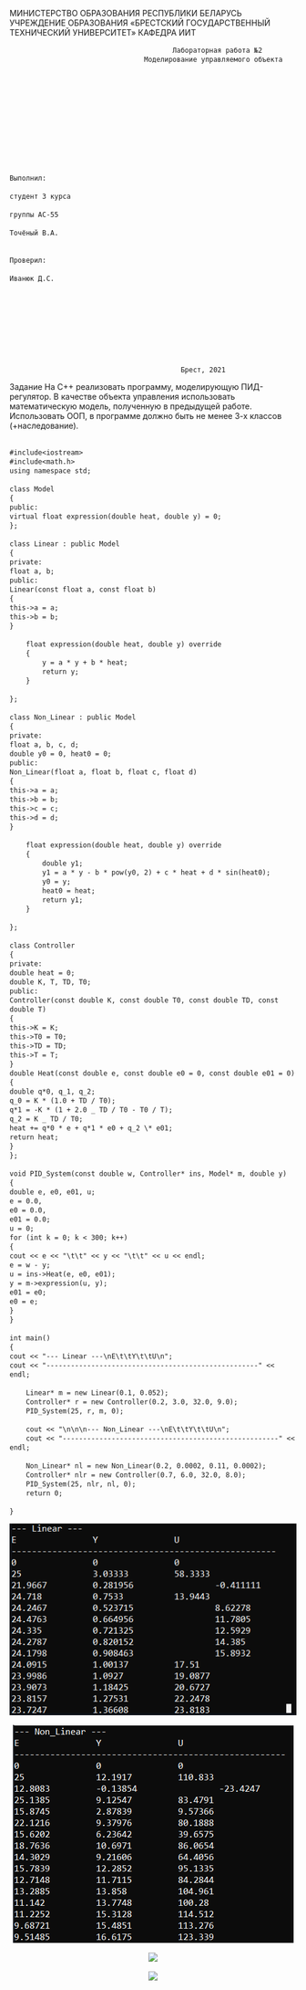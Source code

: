 МИНИСТЕРСТВО ОБРАЗОВАНИЯ РЕСПУБЛИКИ БЕЛАРУСЬ УЧРЕЖДЕНИЕ ОБРАЗОВАНИЯ «БРЕСТСКИЙ ГОСУДАРСТВЕННЫЙ ТЕХНИЧЕСКИЙ УНИВЕРСИТЕТ» КАФЕДРА ИИТ

                                            Лабораторная работа №2
                                     Моделирование управляемого объекта











                                                                            Выполнил:
                                                                            студент 3 курса
                                                                            группы АС-55
                                                                            Точёный В.А.

                                                                            Проверил:
                                                                            Иванюк Д.С.









                                              Брест, 2021

Задание
На C++ реализовать программу, моделирующую ПИД-регулятор. В качестве объекта управления использовать математическую модель, полученную в предыдущей работе. Использовать ООП, в программе должно быть не менее 3-х классов (+наследование).

```

#include<iostream>
#include<math.h>
using namespace std;

class Model
{
public:
virtual float expression(double heat, double y) = 0;
};

class Linear : public Model
{
private:
float a, b;
public:
Linear(const float a, const float b)
{
this->a = a;
this->b = b;
}

    float expression(double heat, double y) override
    {
        y = a * y + b * heat;
        return y;
    }

};

class Non_Linear : public Model
{
private:
float a, b, c, d;
double y0 = 0, heat0 = 0;
public:
Non_Linear(float a, float b, float c, float d)
{
this->a = a;
this->b = b;
this->c = c;
this->d = d;
}

    float expression(double heat, double y) override
    {
        double y1;
        y1 = a * y - b * pow(y0, 2) + c * heat + d * sin(heat0);
        y0 = y;
        heat0 = heat;
        return y1;
    }

};

class Controller
{
private:
double heat = 0;
double K, T, TD, T0;
public:
Controller(const double K, const double T0, const double TD, const double T)
{
this->K = K;
this->T0 = T0;
this->TD = TD;
this->T = T;
}
double Heat(const double e, const double e0 = 0, const double e01 = 0)
{
double q*0, q_1, q_2;
q_0 = K * (1.0 + TD / T0);
q*1 = -K * (1 + 2.0 _ TD / T0 - T0 / T);
q_2 = K _ TD / T0;
heat += q*0 * e + q*1 * e0 + q_2 \* e01;
return heat;
}
};

void PID_System(const double w, Controller* ins, Model* m, double y)
{
double e, e0, e01, u;
e = 0.0,
e0 = 0.0,
e01 = 0.0;
u = 0;
for (int k = 0; k < 300; k++)
{
cout << e << "\t\t" << y << "\t\t" << u << endl;
e = w - y;
u = ins->Heat(e, e0, e01);
y = m->expression(u, y);
e01 = e0;
e0 = e;
}
}

int main()
{
cout << "--- Linear ---\nE\t\tY\t\tU\n";
cout << "----------------------------------------------------" << endl;

    Linear* m = new Linear(0.1, 0.052);
    Controller* r = new Controller(0.2, 3.0, 32.0, 9.0);
    PID_System(25, r, m, 0);

    cout << "\n\n\n--- Non_Linear ---\nE\t\tY\t\tU\n";
    cout << "-----------------------------------------------------" << endl;

    Non_Linear* nl = new Non_Linear(0.2, 0.0002, 0.11, 0.0002);
    Controller* nlr = new Controller(0.7, 6.0, 32.0, 8.0);
    PID_System(25, nlr, nl, 0);
    return 0;

}

```

<p align="center">
  <img src ="../src/images/1111.png">
</p>

<p align="center">
  <img src ="../src/images/2222.png">
</p>

<p align="center">
  <img src ="../src/images/Linear.png">
</p>

<p align="center">
  <img src ="../src/images/Non_Linear.png">
</p>
